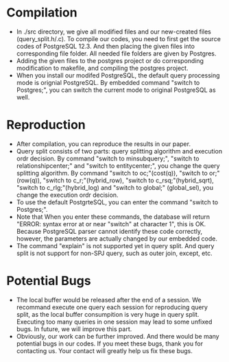 # Compilation
* In ./src directory, we give all modified files and our new-created files (query_split.h/.c). To compile our codes, you need to first get the source codes of PostgreSQL 12.3. And then placing the given files into corresponding file folder. All needed file folders are given by Postgres.
* Adding the given files to the postgres project or do corresponding modification to makefile, and compiling the postgres project.
* When you install our modifed PostgreSQL, the default query processing mode is orignial PostgreSQL. By embedded command "switch to Postgres;", you can switch the current mode to original PostgreSQL as well.


# Reproduction
* After compilation, you can reproduce the results in our paper.
* Query split consists of two parts: query splitting algorithm and execution ordr decision. By command "switch to minsubquery;", "switch to relationshipcenter;" and "switch to entitycenter;", you change the query splitting algorithm. By command "switch to oc;"(cost(q)), "switch to or;"(row(q)), "switch to c_r;"(hybrid_row), "switch to c_rsq;"(hybrid_sqrt), "switch to c_rlg;"(hybrid_log) and "switch to global;" (global_sel), you change the execution ordr decision. 
* To use the default PostgrteSQL, you can enter the command "switch to Postgres;".
* Note that When you enter these commands, the database will return "ERROR: syntax error at or near "switch" at character 1", this is OK. Because PostgreSQL parser cannot identify these code correctly, however, the parameters are actually changed by our embedded code.
* The command "explain" is not supported yet in query split. And query split is not support for non-SPJ query, such as outer join, except, etc.

# Potential Bugs
* The local buffer would be released after the end of a session. We recommand execute one query each session for reproducing query split, as the local buffer consumpition is very huge in query split. Executing too many queries in one session may lead to some unfixed bugs. In future, we will improve this part.
* Obviously, our work can be further improved. And there would be many potential bugs in our codes. If you meet these bugs, thank you for contacting us. Your contact will greatly help us fix these bugs.
